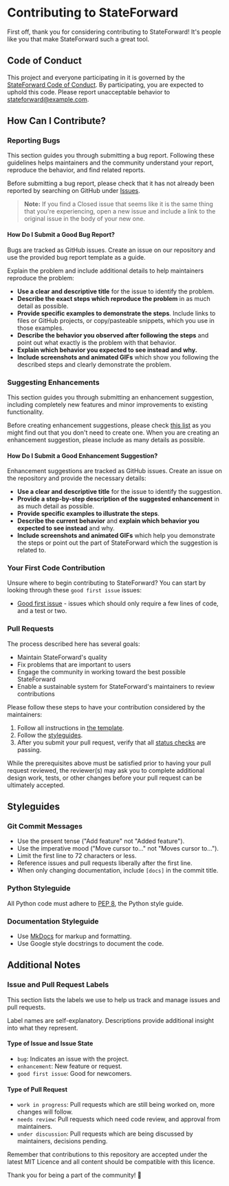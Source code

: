 # Contributing to StateForward

First off, thank you for considering contributing to StateForward! It's people like you that make StateForward such a great tool.

## Code of Conduct

This project and everyone participating in it is governed by the [StateForward Code of Conduct](CODE_OF_CONDUCT.md). By participating, you are expected to uphold this code. Please report unacceptable behavior to [stateforward@example.com](mailto:stateforward@example.com).

## How Can I Contribute?

### Reporting Bugs

This section guides you through submitting a bug report. Following these guidelines helps maintainers and the community understand your report, reproduce the behavior, and find related reports.

Before submitting a bug report, please check that it has not already been reported by searching on GitHub under [Issues](https://github.com/owner/project/issues).

> **Note:** If you find a Closed issue that seems like it is the same thing that you're experiencing, open a new issue and include a link to the original issue in the body of your new one.

#### How Do I Submit a Good Bug Report?

Bugs are tracked as GitHub issues. Create an issue on our repository and use the provided bug report template as a guide.

Explain the problem and include additional details to help maintainers reproduce the problem:

* **Use a clear and descriptive title** for the issue to identify the problem.
* **Describe the exact steps which reproduce the problem** in as much detail as possible.
* **Provide specific examples to demonstrate the steps**. Include links to files or GitHub projects, or copy/pasteable snippets, which you use in those examples.
* **Describe the behavior you observed after following the steps** and point out what exactly is the problem with that behavior.
* **Explain which behavior you expected to see instead and why.**
* **Include screenshots and animated GIFs** which show you following the described steps and clearly demonstrate the problem.

### Suggesting Enhancements

This section guides you through submitting an enhancement suggestion, including completely new features and minor improvements to existing functionality.

Before creating enhancement suggestions, please check [this list](https://github.com/owner/project/issues) as you might find out that you don't need to create one. When you are creating an enhancement suggestion, please include as many details as possible.

#### How Do I Submit a Good Enhancement Suggestion?

Enhancement suggestions are tracked as GitHub issues. Create an issue on the repository and provide the necessary details:

* **Use a clear and descriptive title** for the issue to identify the suggestion.
* **Provide a step-by-step description of the suggested enhancement** in as much detail as possible.
* **Provide specific examples to illustrate the steps**.
* **Describe the current behavior** and **explain which behavior you expected to see instead** and why.
* **Include screenshots and animated GIFs** which help you demonstrate the steps or point out the part of StateForward which the suggestion is related to.

### Your First Code Contribution

Unsure where to begin contributing to StateForward? You can start by looking through these `good first issue` issues:

* [Good first issue](https://github.com/owner/project/labels/good%20first%20issue) - issues which should only require a few lines of code, and a test or two.

### Pull Requests

The process described here has several goals:

- Maintain StateForward's quality
- Fix problems that are important to users
- Engage the community in working toward the best possible StateForward
- Enable a sustainable system for StateForward's maintainers to review contributions

Please follow these steps to have your contribution considered by the maintainers:

1. Follow all instructions in [the template](PULL_REQUEST_TEMPLATE.md).
2. Follow the [styleguides](#styleguides).
3. After you submit your pull request, verify that all [status checks](https://help.github.com/articles/about-status-checks/) are passing.

While the prerequisites above must be satisfied prior to having your pull request reviewed, the reviewer(s) may ask you to complete additional design work, tests, or other changes before your pull request can be ultimately accepted.

## Styleguides

### Git Commit Messages

* Use the present tense ("Add feature" not "Added feature").
* Use the imperative mood ("Move cursor to..." not "Moves cursor to...").
* Limit the first line to 72 characters or less.
* Reference issues and pull requests liberally after the first line.
* When only changing documentation, include `[docs]` in the commit title.

### Python Styleguide

All Python code must adhere to [PEP 8](https://www.python.org/dev/peps/pep-0008/), the Python style guide.

### Documentation Styleguide

* Use [MkDocs](https://www.mkdocs.org/) for markup and formatting.
* Use Google style docstrings to document the code.

## Additional Notes

### Issue and Pull Request Labels

This section lists the labels we use to help us track and manage issues and pull requests.

Label names are self-explanatory. Descriptions provide additional insight into what they represent.

#### Type of Issue and Issue State

* `bug`: Indicates an issue with the project.
* `enhancement`: New feature or request.
* `good first issue`: Good for newcomers.

#### Type of Pull Request

* `work in progress`: Pull requests which are still being worked on, more changes will follow.
* `needs review`: Pull requests which need code review, and approval from maintainers.
* `under discussion`: Pull requests which are being discussed by maintainers, decisions pending.

Remember that contributions to this repository are accepted under the latest MIT Licence and all content should be compatible with this licence.

Thank you for being a part of the community! 🎉
